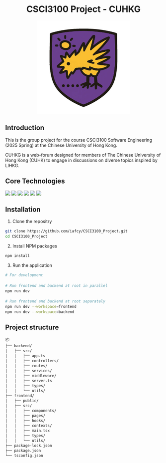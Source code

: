 <div align= "center">
    <h1>CSCI3100 Project - CUHKG</h1>
</div>

<div align="center">
<img src="frontend/public/logo.webp" style="width: 300px" alt="CUHKG-logo, generated by GPT-4o">
</div>

## Introduction

This is the group project for the course CSCI3100 Software Engineering (2025 Spring) at the Chinese University of Hong Kong.

CUHKG is a web-forum designed for members of The Chinese University of Hong Kong (CUHK) to engage in discussions on diverse topics inspired by LIHKG.

## Core Technologies

<div>
    <img src="https://img.shields.io/badge/TypeScript-007ACC?style=for-the-badge&logo=typescript&logoColor=white">
    <img src="https://img.shields.io/badge/React-20232A?style=for-the-badge&logo=react&logoColor=61DAFB">
    <img src="https://img.shields.io/badge/Material%20UI-007FFF?style=for-the-badge&logo=mui&logoColor=white">
    <img src="https://img.shields.io/badge/Node%20js-339933?style=for-the-badge&logo=nodedotjs&logoColor=white">
    <img src="https://img.shields.io/badge/Express%20js-000000?style=for-the-badge&logo=express&logoColor=white">
    <img src="https://img.shields.io/badge/Supabase-181818?style=for-the-badge&logo=supabase&logoColor=white">
</div>

## Installation

1. Clone the repositry

```bash
git clone https://github.com/iafcy/CSCI3100_Project.git
cd CSCI3100_Project
```

2. Install NPM packages

```bash
npm install
```

3. Run the application

```bash
# For development

# Run frontend and backend at root in parallel
npm run dev

# Run frontend and backend at root separately
npm run dev --workspace=frontend
npm run dev --workspace=backend
```

## Project structure

```
📦
├── backend/
│   ├── src/
│   │   ├── app.ts
│   │   ├── controllers/
│   │   ├── routes/
│   │   ├── services/
│   │   ├── middleware/
│   │   ├── server.ts
│   │   ├── types/
│   │   └── utils/
├── frontend/
│   ├── public/
│   ├── src/
│   │   ├── components/
│   │   ├── pages/
│   │   ├── hooks/
│   │   ├── contexts/
│   │   ├── main.tsx
│   │   ├── types/
│   │   └── utils/
├── package-lock.json
├── package.json
└── tsconfig.json
```
